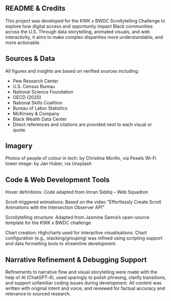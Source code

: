 ## README & Credits
This project was developed for the KWK x BWDC Scrollytelling Challenge to explore how digital access and opportunity impact Black communities across the U.S. Through data storytelling, animated visuals, and web interactivity, it aims to make complex disparities more understandable, and more actionable.

## Sources & Data
All figures and insights are based on verified sources including:

- Pew Research Center
- U.S. Census Bureau
- National Science Foundation
- OECD (2020)
- National Skills Coalition
- Bureau of Labor Statistics
- McKinsey & Company
- Black Wealth Data Center
- Direct references and citations are provided next to each visual or quote.

## Imagery
Photos of people of colour in tech: by Christina Morillo, via Pexels
Wi-Fi tower image: by Jan Huber, via Unsplash

## Code & Web Development Tools
Hover definitions: Code adapted from Imran Siddiq – Web Squadron

Scroll-triggered animations: Based on the video "Effortlessly Create Scroll Animations with the Intersection Observer API"

Scrollytelling structure: Adapted from Jasmine Samra’s open-source template for the KWK x BWDC challenge

Chart creation: Highcharts used for interactive visualisations. Chart configuration (e.g., stacking/grouping) was refined using scripting support and data formatting tools to streamline development.

## Narrative Refinement & Debugging Support
Refinements to narrative flow and visual storytelling were made with the help of AI (ChatGPT-4), used sparingly to polish phrasing, clarify transitions, and support unfamiliar coding issues during development. All content was written with original intent and voice, and reviewed for factual accuracy and relevance to sourced research.

